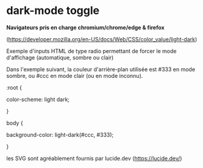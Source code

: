 # dark-mode toggle

**Navigateurs pris en charge chromium/chrome/edge & firefox**

(https://developer.mozilla.org/en-US/docs/Web/CSS/color_value/light-dark)

Exemple d'inputs HTML de type radio permettant de forcer le mode d'affichage (automatique, sombre ou clair)

Dans l'exemple suivant, la couleur d'arrière-plan utilisée est #333 en mode sombre, ou #ccc en mode clair (ou en mode inconnu).

:root {

  color-scheme: light dark;
  
}

body {

  background-color: light-dark(#ccc, #333);
  
}

les SVG sont agréablement fournis par lucide.dev (https://lucide.dev/)
